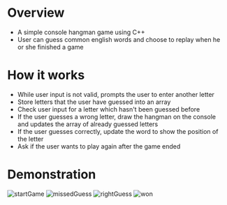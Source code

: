 # Overview
- A simple console hangman game using C++
- User can guess common english words and choose to replay when he or she finished a game

# How it works
- While user input is not valid, prompts the user to enter another letter
- Store letters that the user have guessed into an array
- Check user input for a letter which hasn't been guessed before 
- If the user guesses a wrong letter, draw the hangman on the console and updates the array of already guessed letters
- If the user guesses correctly, update the word to show the position of the letter
- Ask if the user wants to play again after the game ended

# Demonstration

![startGame](https://user-images.githubusercontent.com/76593076/181753505-ef7ba663-b1ba-4fc3-bae2-818be44cb1d1.JPG)
![missedGuess](https://user-images.githubusercontent.com/76593076/181753536-4d516da6-bcb7-431c-9a8f-eff61cdca217.JPG)
![rightGuess](https://user-images.githubusercontent.com/76593076/181754365-d18e08d0-815e-4870-b6fd-8e16b8b2a1d2.JPG)
![won](https://user-images.githubusercontent.com/76593076/181754754-211a8ae8-e1cf-4b14-9cd3-7e64561019b3.JPG)
